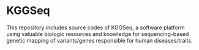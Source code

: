 # KGGSeq
This repository includes source codes of KGGSeq, a software platform using valuable biologic resources and knowledge for sequencing-based genetic mapping of variants/genes responsible for human diseases/traits.
